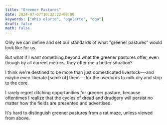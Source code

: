 ```yaml
---
title: "Greener Pastures"
date: 2024-07-07T10:32:22+08:00
keywords: ["ohio olarte", "oqolarte", "oqo"]
draft: false
math: false
---
```


Only we can define and set our standards of what "greener pastures"
would look like for us.

But what if I want something beyond what the greener pastures offer,
even though by all current metrics, they offer me a better situation?

I think we're destined to be more than just domesticated
livestock---and maybe even liberate [some of] them---for the overlords
to milk dry and strip to the core.

I rarely regret ditching opportunities for greener pasture, because
oftentimes I realize that the cycles of dread and drudgery will persist
no matter how the fields are presented and advertised.

It's hard to distinguish greener pastures from a rat maze, unless viewed
from above.
